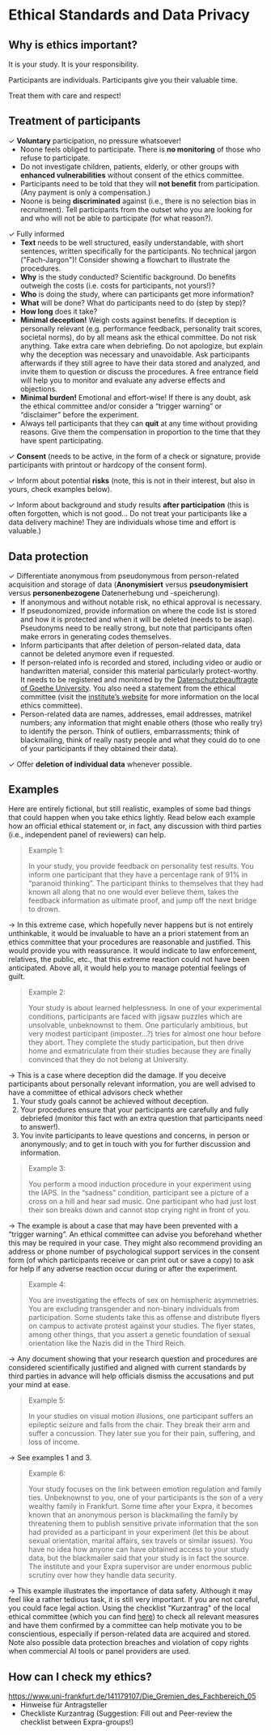 <style>
p:has(+ ul) {
  margin-bottom: 0.3;
}
p + ul {
  margin-top: 0.3;
}
p:has(+ ol) {
  margin-bottom: 0;
}
p + ol {
  margin-top: 0;
}
</style>

# Ethical Standards and Data Privacy

## Why is ethics important? 
It is your study. It is your responsibility. 

Participants are individuals. Participants give you their valuable time. 

Treat them with care and respect!

## Treatment of participants
✓ **Voluntary** participation, no pressure whatsoever!
-	Noone feels obliged to participate. There is **no monitoring** of those who refuse to participate. 
-	Do not investigate children, patients, elderly, or other groups with **enhanced vulnerabilities** without consent of the ethics committee. 
-	Participants need to be told that they will **not benefit** from participation. (Any payment is only a compensation.) 
-	Noone is being **discriminated** against (i.e., there is no selection bias in recruitment). Tell participants from the outset who you are looking for and who will not be able to participate (for what reason?).
    
✓ Fully informed  
-	**Text** needs to be well structured, easily understandable, with short sentences, written specifically for the participants. No technical jargon ("Fach-Jargon")!
    Consider showing a flowchart to illustrate the procedures. 
-	**Why** is the study conducted? Scientific background. Do benefits outweigh the costs (i.e. costs for participants, not yours!)?
-	**Who** is doing the study, where can participants get more information?
-	**What** will be done? What do participants need to do (step by step)? 
-	**How long** does it take?
-	**Minimal deception!** Weigh costs against benefits. If deception is personally relevant (e.g. performance feedback, personality trait scores, societal norms), do by all means ask the ethical committee. Do not risk anything. Take extra care when debriefing. Do not apologize, but explain why the deception was necessary and unavoidable. Ask participants afterwards if they still agree to have their data stored and analyzed, and invite them to question or discuss the procedures. A free entrance field will help you to monitor and evaluate any adverse effects and objections. 
-	**Minimal burden!** Emotional and effort-wise! If there is any doubt, ask the ethical committee and/or consider a “trigger warning” or “disclaimer” before the experiment. 
-	Always tell participants that they can **quit** at any time without providing reasons. Give them the compensation in proportion to the time that they have spent participating. 

✓ **Consent** (needs to be active, in the form of a check or signature, provide participants with printout or hardcopy of the consent form).

✓	Inform about potential **risks** (note, this is not in their interest, but also in yours, check examples below).

✓	Inform about background and study results **after participation** (this is often forgotten, which is not good... Do not treat your participants like a data delivery machine! They are individuals whose time and effort is valuable.)

## Data protection
✓ Differentiate anonymous from pseudonymous from person-related acquisition and storage of data
(**Anonymisiert** versus **pseudonymisiert** versus **personenbezogene** Datenerhebung und -speicherung).
-	If anonymous and without notable risk, no ethical approval is necessary.
-	If pseudonomized, provide information on where the code list is stored and how it is protected and when it will be deleted (needs to be asap). Pseudonyms need to be really strong, but note that participants often make errors in generating codes themselves. 
-	Inform participants that after deletion of person-related data, data cannot be deleted anymore even if requested. 
-	If person-related info is recorded and stored, including video or audio or handwritten material, consider this material  particularly protect-worthy. It needs to be registered and monitored by the [Datenschutzbeauftragte of Goethe University](https://www.uni-frankfurt.de/111064324/Datenschutz). You also need a statement from the ethical committee (visit the [institute’s website](https://www.uni-frankfurt.de/141179107/Die_Gremien_des_Fachbereich_05) for more information on the local ethics committee). 
-	Person-related data are names, addresses, email addresses, matrikel numbers; any information that might enable others (those who really try) to identify the person. Think of outliers, embarrassments; think of blackmailing, think of really nasty people and what they could do to one of your participants if they obtained their data).  

✓	Offer **deletion of individual data** whenever possible.

## Examples 
Here are entirely fictional, but still realistic, examples of some bad things that could happen when you take ethics lightly. Read below each example how an official ethical statement or, in fact, any discussion with third parties (i.e., independent panel of reviewers) can help. 

> Example 1:
> 
> In your study, you provide feedback on personality test results. You inform one participant that they have a percentage rank of 91% in “paranoid thinking”. The participant thinks to themselves that they had known all along that no one would ever believe them, takes the feedback information as ultimate proof, and jump off the next bridge to drown. 

→ In this extreme case, which hopefully never happens but is not entirely unthinkable, it would be invaluable to have an a priori statement from an ethics committee that your procedures are reasonable and justified. This would provide you with reassurance. It would indicate to law enforcement, relatives, the public, etc., that this extreme reaction could not have been anticipated. Above all, it would help you to manage potential feelings of guilt.

> Example 2:
> 
> Your study is about learned helplessness. In one of your experimental conditions, participants are faced with jigsaw puzzles which are unsolvable, unbeknownst to them. One particularly ambitious, but very modest participant (imposter…?) tries for almost one hour before they abort. They complete the study participation, but then drive home and exmatriculate from their studies because they are finally convinced that they do not belong at University.

→ This is a case where deception did the damage. If you deceive participants about personally relevant information, you are well advised to have a committee of ethical advisors check whether

1. Your study goals cannot be achieved without deception.
2. Your procedures ensure that your participants are carefully and fully debriefed (monitor this fact with an extra question that participants need to answer!). 
3. You invite participants to leave questions and concerns, in person or anonymously; and to get in touch with you for further discussion and information.  

> Example 3:
> 
> You perform a mood induction procedure in your experiment using the IAPS. In the “sadness” condition, participant see a picture of a cross on a hill and hear sad music. One participant who had just lost their son breaks down and cannot stop crying right in front of you.

→ The example is about a case that may have been prevented with a “trigger warning”. An ethical committee can advise you beforehand whether this may be required in your case. They might also recommend providing an address or phone number of psychological support services in the consent form (of which participants receive or can print out or save a copy) to ask for help if any adverse reaction occur during or after the experiment. 

> Example 4:
> 
> You are investigating the effects of sex on hemispheric asymmetries. You are excluding transgender and non-binary individuals from participation. Some students take this as offense and distribute flyers on campus to activate protest against your studies. The flyer states, among other things, that you assert a genetic foundation of sexual orientation like the Nazis did in the Third Reich.

→ Any document showing that your research question and procedures are considered scientifically justified and aligned with current standards by third parties in advance will help officials dismiss the accusations and put your mind at ease.

> Example 5:
> 
> In your studies on visual motion illusions, one participant suffers an epileptic seizure and falls from the chair. They break their arm and suffer a concussion. They later sue you for their pain, suffering, and loss of income.

→ See examples 1 and 3. 

> Example 6:
> 
> Your study focuses on the link between emotion regulation and family ties. Unbeknownst to you, one of your participants is the son of a very wealthy family in Frankfurt. Some time after your Expra, it becomes known that an anonymous person is blackmailing the family by threatening them to publish sensitive private information that the son had provided as a participant in your experiment (let this be about sexual orientation, marital affairs, sex travels or similar issues). You have no idea how anyone can have obtained access to your study data, but the blackmailer said that your study is in fact the source. The institute and your Expra supervisor are under enormous public scrutiny over how they handle data security.

→ This example illustrates the importance of data safety. Although it may feel like a rather tedious task, it is still very important. If you are not careful, you could face legal action. Using the checklist "Kurzantrag" of the local ethical committee (which you can find [here](https://www.uni-frankfurt.de/141179107/Die_Gremien_des_Fachbereich_05)) to check all relevant measures and have them confirmed by a committee can help motivate you to be conscientious, especially if person-related data are acquired and stored. Note also possible data protection breaches and violation of copy rights when commercial AI tools or panel providers are used.  

## How can I check my ethics?
https://www.uni-frankfurt.de/141179107/Die_Gremien_des_Fachbereich_05
-	Hinweise für Antragsteller
-	Checkliste Kurzantrag (Suggestion: Fill out and Peer-review the checklist between Expra-groups!)
 

